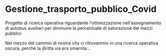# Gestione_trasporto_pubblico_Covid
Progetto di ricerca operativa riguardante l'ottimizzazione nell'assegnamento di autobus ausiliari per diminuire la percentuale di saturazione dei mezzi pubblici

Nel mezzo del cammin di nostra vita ci ritrovammo in una ricerca operativa oscura, perchè la diritta via era smarrita...
